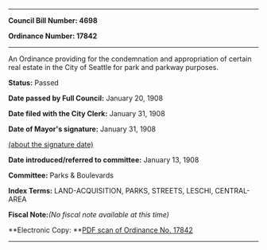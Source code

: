 

********

**Council Bill Number: 4698**
   
**Ordinance Number: 17842**
********

 An Ordinance providing for the condemnation and appropriation of certain real estate in the City of Seattle for park and parkway purposes.

**Status:** Passed
   
**Date passed by Full Council:** January 20, 1908
   
**Date filed with the City Clerk:** January 31, 1908
   
**Date of Mayor's signature:** January 31, 1908
   
[(about the signature date)](/~public/approvaldate.htm)
   
   
   
**Date introduced/referred to committee:** January 13, 1908
   
**Committee:** Parks & Boulevards
   
   
**Index Terms:** LAND-ACQUISITION, PARKS, STREETS, LESCHI, CENTRAL-AREA

**Fiscal Note:**_(No fiscal note available at this time)_

**Electronic Copy: **[PDF scan of Ordinance No. 17842](/~archives/Ordinances/Ord_17842.pdf)

********

